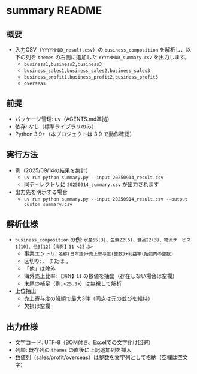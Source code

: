# summary README

## 概要
- 入力CSV（`YYYYMMDD_result.csv`）の `business_composition` を解析し、以下の列を `themes` の右側に追加した `YYYYMMDD_summary.csv` を出力します。
  - `business1,business2,business3`
  - `business_sales1,business_sales2,business_sales3`
  - `business_profit1,business_profit2,business_profit3`
  - `overseas`

## 前提
- パッケージ管理: uv（AGENTS.md準拠）
- 依存: なし（標準ライブラリのみ）
- Python 3.9+（本プロジェクトは 3.9 で動作確認）

## 実行方法
- 例（2025/09/14の結果を集計）
  - `uv run python summary.py --input 20250914_result.csv`
  - 同ディレクトリに `20250914_summary.csv` が出力されます
- 出力先を明示する場合
  - `uv run python summary.py --input 20250914_result.csv --output custom_summary.csv`

## 解析仕様
- `business_composition` の例: `水産55(3)、生鮮22(5)、食品22(3)、物流サービス1(10)、他0(12)【海外】11 <25.3>`
  - 事業エントリ: `名称(日本語)+売上寄与度(整数)+利益率(括弧内の整数)`
  - 区切り: `、` または `,`
  - 「他」は除外
  - 海外売上比率: `【海外】11` の数値を抽出（存在しない場合は空欄）
  - 末尾の補足（例: `<25.3>`）は無視して解析
- 上位抽出
  - 売上寄与度の降順で最大3件（同点は元の並びを維持）
  - 欠損は空欄

## 出力仕様
- 文字コード: UTF-8（BOM付き、Excelでの文字化け回避）
- 列順: 既存列の `themes` の直後に上記追加列を挿入
- 数値列（sales/profit/overseas）は整数を文字列として格納（空欄は空文字）

